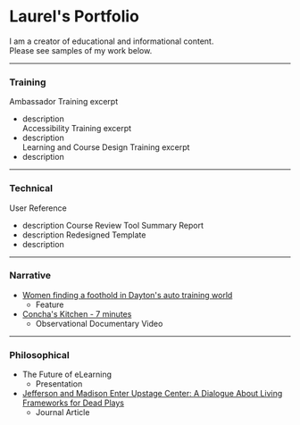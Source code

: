 # Laurel's Portfolio
I am a creator of educational and informational content.  <br/>Please see samples of my work below.

---
### Training
Ambassador Training excerpt
- description
<br/>Accessibility Training excerpt
- description
<br/>Learning and Course Design Training excerpt
- description

---
### Technical
User Reference
- description 
Course Review Tool Summary Report
- description 
Redesigned Template
- description

---
### Narrative
- [Women finding a foothold in Dayton's auto training world](https://www.daytondailynews.com/local/women-finding-a-foothold-in-daytons-auto-training-world/IHOCSAFZ3ZECFOHPMYFN3MM5E4/)
  - Feature
- [Concha's Kitchen - 7 minutes](https://vimeo.com/27172500)
  - Observational Documentary Video

---
### Philosophical
- The Future of eLearning 
  - Presentation
- [Jefferson and Madison Enter Upstage Center: A Dialogue About Living Frameworks for Dead Plays](http://www.etudesonline.com/sept2015painter.html) 
  - Journal Article


